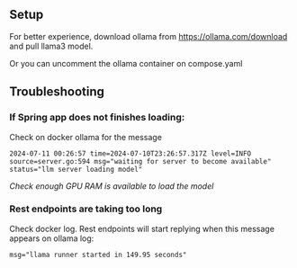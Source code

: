 ## Setup

For better experience, download ollama from https://ollama.com/download
and pull llama3 model.

Or you can uncomment the ollama container on compose.yaml

## Troubleshooting

### If Spring app does not finishes loading:

Check on docker ollama for the message

    2024-07-11 00:26:57 time=2024-07-10T23:26:57.317Z level=INFO source=server.go:594 msg="waiting for server to become available" status="llm server loading model"

*Check enough GPU RAM is available to load the model*

### Rest endpoints are taking too long

Check docker log. Rest endpoints will start replying when this message appears on ollama log:

    msg="llama runner started in 149.95 seconds"
